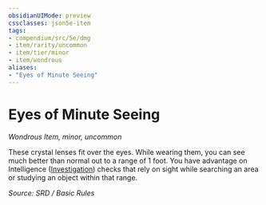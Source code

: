 ```yaml
---
obsidianUIMode: preview
cssclasses: json5e-item
tags:
- compendium/src/5e/dmg
- item/rarity/uncommon
- item/tier/minor
- item/wondrous
aliases: 
- "Eyes of Minute Seeing"
---
```

# Eyes of Minute Seeing
*Wondrous Item, minor, uncommon*  


These crystal lenses fit over the eyes. While wearing them, you can see much better than normal out to a range of 1 foot. You have advantage on Intelligence ([Investigation](rules/skills.md#Investigation)) checks that rely on sight while searching an area or studying an object within that range.

*Source: SRD / Basic Rules*